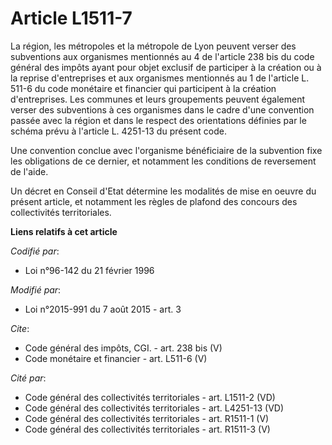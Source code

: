 # Article L1511-7

La région, les métropoles et la métropole de Lyon peuvent verser des subventions aux organismes mentionnés au 4 de l'article
238 bis du code général des impôts ayant pour objet exclusif de participer à la création ou à la reprise d'entreprises et aux
organismes mentionnés au 1 de l'article L. 511-6 du code monétaire et financier qui participent à la création d'entreprises.
Les communes et leurs groupements peuvent également verser des subventions à ces organismes dans le cadre d'une convention
passée avec la région et dans le respect des orientations définies par le schéma prévu à l'article L. 4251-13 du présent
code. 

Une convention conclue avec l'organisme bénéficiaire de la subvention fixe les obligations de ce dernier, et notamment les
conditions de reversement de l'aide. 

Un décret en Conseil d'Etat détermine les modalités de mise en oeuvre du présent article, et notamment les règles de plafond
des concours des collectivités territoriales.

**Liens relatifs à cet article**

_Codifié par_:

  - Loi n°96-142 du 21 février 1996

_Modifié par_:

  - Loi n°2015-991 du 7 août 2015 - art. 3

_Cite_:

  - Code général des impôts, CGI. - art. 238 bis (V)
  - Code monétaire et financier - art. L511-6 (V)

_Cité par_:

  - Code général des collectivités territoriales - art. L1511-2 (VD)
  - Code général des collectivités territoriales - art. L4251-13 (VD)
  - Code général des collectivités territoriales - art. R1511-1 (V)
  - Code général des collectivités territoriales - art. R1511-3 (V)
